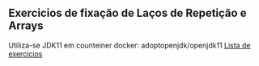 ## Exercicios de fixação de Laços de Repetição e Arrays

Utiliza-se JDK11 em counteiner docker: adoptopenjdk/openjdk11
[Lista de exercicios](https://wiki.python.org.br/EstruturaDeRepeticao)

